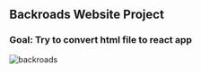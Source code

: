 ## Backroads Website Project 
### Goal: Try to convert html file to react app

![backroads](./src/images/backroad.png)